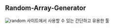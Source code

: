 ## Random-Array-Generator
![random](https://github.com/DDonghyeo/Online-tools/assets/98632435/380952c9-83dd-4ca5-b50d-07e94bc20ba5)
사이트에서 사용할 수 있는 간단하고 유용한 툴
